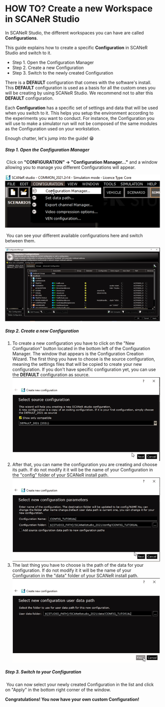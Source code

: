 # HOW TO? Create a new Workspace in SCANeR Studio

In SCANeR Studio, the different workspaces you can have are called **Configurations**. 

This guide explains how to create a specific **Configuration** in SCANeR Studio and switch to it.

- Step 1. Open the Configuration Manager
- Step 2. Create a new Configuration
- Step 3. Switch to the newly created Configuration

There is a **DEFAULT** configuration that comes with the software's install. This **DEFAULT** configuration is used as a basis for all the custom ones you will be creating by using SCANeR Studio. We recommend not to alter this **DEFAULT** configuration.

Each **Configuration** has a specific set of settings and data that will be used when you switch to it. This helps you setup the environment according to the experiments you want to conduct. For instance, the Configuration you will use to make a simulator run will not be composed of the same modules as the Configuration used on your workstation.

Enough chatter, let's jump into the guide! 😁

##### Step 1. Open the Configuration Manager

​	Click on **"CONFIGURATION" -> "Configuration Manager..."** and a window allowing you to manage you different Configurations will appear.

![Configuration Manager Access](./assets/configurationManagerAccess.png)

​	You can see your different available configurations here and switch between them.

![Configuration Manager](./assets/configurationManager.png)

##### Step 2. Create a new Configuration

1.  To create a new configuration you have to click on the "New Configuration" button located in the bottom left of  the Configuration Manager. The window that appears is the Configuration Creation Wizard. The first thing you have to choose is the source configuration, meaning the settings files that will be copied to create your new configuration. If you don't have specific configuration yet, you can use the **DEFAULT** configuration as source.
![Configuration Creation Wizard 1](./assets/configCreationWizard-1.png)
2.  After that, you can name the configuration you are creating and choose its path. If do not modify it it will be the name of your Configuration in the "config" folder of your SCANeR install path.
![Configuration Creation Wizard 2](./assets/configCreationWizard-2.png)
3.  The last thing you have to choose is the path of the data for your configuration. If do not modify it it will be the name of your Configuration in the "data" folder of your SCANeR install path.
![Configuration Creation Wizard 3](./assets/configCreationWizard-3.png)

##### Step 3. Switch to your Configuration

​	You can now select your newly created Configuration in the list and click on "Apply" in the bottom right corner of the window.

**Congratulations! You now have your own custom Configuration!**
